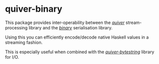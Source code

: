 quiver-binary
=============

This package provides inter-operability between the _[quiver]_
stream-processing library and the _[binary]_ serialisation library.

Using this you can efficiently encode/decode native Haskell values in
a streaming fashion.

This is especially useful when combined with the _[quiver-bytestring]_
library for I/O.

[quiver]: http://hackage.haskell.org/package/quiver
[binary]: https://hackage.haskell.org/package/binary
[quiver-bytestring]: http://hackage.haskell.org/package/quiver-bytestring
